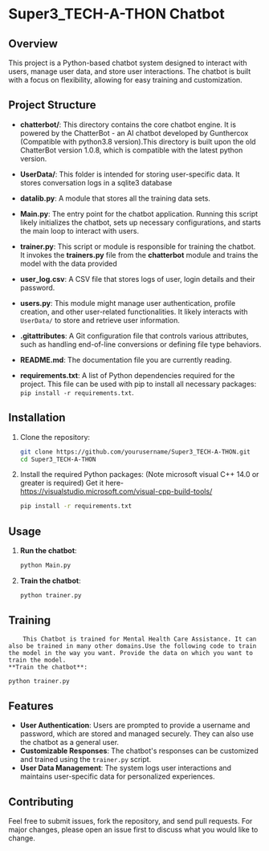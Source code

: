 # Super3_TECH-A-THON Chatbot

## Overview
This project is a Python-based chatbot system designed to interact with users, manage user data, and store user interactions. The chatbot is built with a focus on flexibility, allowing for easy training and customization.

## Project Structure

- **chatterbot/**: This directory contains the core chatbot engine. It is powered by the ChatterBot - an AI chatbot developed by Gunthercox (Compatible with python3.8 version).This directory is built upon the old ChatterBot version 1.0.8, which is compatible with
the latest python version.

- **UserData/**: This folder is intended for storing user-specific data. It stores conversation logs in a sqlite3 database
- **datalib.py**: A module that stores all the training data sets.

- **Main.py**: The entry point for the chatbot application. Running this script likely initializes the chatbot, sets up necessary configurations, and starts the main loop to interact with users.

- **trainer.py**: This script or module is responsible for training the chatbot. It invokes the **trainers.py** file from the **chatterbot** module and trains the model with the data provided

- **user_log.csv**: A CSV file that stores logs of user, login details and their password.

- **users.py**: This module might manage user authentication, profile creation, and other user-related functionalities. It likely interacts with `UserData/` to store and retrieve user information.

- **.gitattributes**: A Git configuration file that controls various attributes, such as handling end-of-line conversions or defining file type behaviors.

- **README.md**: The documentation file you are currently reading.

- **requirements.txt**: A list of Python dependencies required for the project. This file can be used with pip to install all necessary packages: `pip install -r requirements.txt`.

## Installation

1. Clone the repository:
   ```bash
   git clone https://github.com/yourusername/Super3_TECH-A-THON.git
   cd Super3_TECH-A-THON
   ```

2. Install the required Python packages: (Note microsoft visual C++ 14.0 or greater is required)
   Get it here- https://visualstudio.microsoft.com/visual-cpp-build-tools/
   ```bash
   pip install -r requirements.txt
   ```

## Usage

1. **Run the chatbot**:
   ```bash
   python Main.py
   ```

2. **Train the chatbot**:
   ```bash
   python trainer.py
   ```
## Training
        This Chatbot is trained for Mental Health Care Assistance. It can also be trained in many other domains.Use the following code to train the model in the way you want. Provide the data on which you want to train the model.
    **Train the chatbot**:
   ```bash
   python trainer.py
   ```
## Features

- **User Authentication**: Users are prompted to provide a username and password, which are stored and managed securely. They can also use the chatbot as a general user.
- **Customizable Responses**: The chatbot's responses can be customized and trained using the `trainer.py` script.
- **User Data Management**: The system logs user interactions and maintains user-specific data for personalized experiences.

## Contributing

Feel free to submit issues, fork the repository, and send pull requests. For major changes, please open an issue first to discuss what you would like to change.
